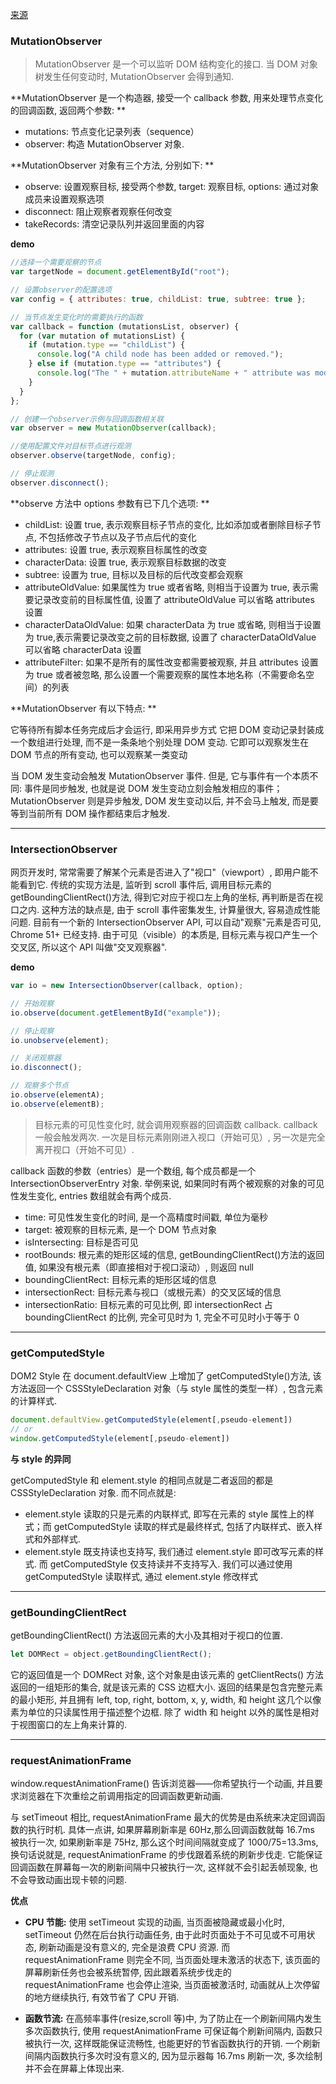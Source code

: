 [来源](https://juejin.cn/post/7028744289890861063)

### MutationObserver

> MutationObserver 是一个可以监听 DOM 结构变化的接口. 当 DOM 对象树发生任何变动时, MutationObserver 会得到通知.

**MutationObserver 是一个构造器, 接受一个 callback 参数, 用来处理节点变化的回调函数, 返回两个参数: **

- mutations: 节点变化记录列表（sequence<MutationRecord>）
- observer: 构造 MutationObserver 对象.

**MutationObserver 对象有三个方法, 分别如下: **

- observe: 设置观察目标, 接受两个参数, target: 观察目标, options: 通过对象成员来设置观察选项
- disconnect: 阻止观察者观察任何改变
- takeRecords: 清空记录队列并返回里面的内容

**demo**

```js
//选择一个需要观察的节点
var targetNode = document.getElementById("root");

// 设置observer的配置选项
var config = { attributes: true, childList: true, subtree: true };

// 当节点发生变化时的需要执行的函数
var callback = function (mutationsList, observer) {
  for (var mutation of mutationsList) {
    if (mutation.type == "childList") {
      console.log("A child node has been added or removed.");
    } else if (mutation.type == "attributes") {
      console.log("The " + mutation.attributeName + " attribute was modified.");
    }
  }
};

// 创建一个observer示例与回调函数相关联
var observer = new MutationObserver(callback);

//使用配置文件对目标节点进行观测
observer.observe(targetNode, config);

// 停止观测
observer.disconnect();
```

**observe 方法中 options 参数有已下几个选项: **

- childList: 设置 true, 表示观察目标子节点的变化, 比如添加或者删除目标子节点, 不包括修改子节点以及子节点后代的变化
- attributes: 设置 true, 表示观察目标属性的改变
- characterData: 设置 true, 表示观察目标数据的改变
- subtree: 设置为 true, 目标以及目标的后代改变都会观察
- attributeOldValue: 如果属性为 true 或者省略, 则相当于设置为 true, 表示需要记录改变前的目标属性值, 设置了 attributeOldValue 可以省略 attributes 设置
- characterDataOldValue: 如果 characterData 为 true 或省略, 则相当于设置为 true,表示需要记录改变之前的目标数据, 设置了 characterDataOldValue 可以省略 characterData 设置
- attributeFilter: 如果不是所有的属性改变都需要被观察, 并且 attributes 设置为 true 或者被忽略, 那么设置一个需要观察的属性本地名称（不需要命名空间）的列表

**MutationObserver 有以下特点: **

它等待所有脚本任务完成后才会运行, 即采用异步方式
它把 DOM 变动记录封装成一个数组进行处理, 而不是一条条地个别处理 DOM 变动.
它即可以观察发生在 DOM 节点的所有变动, 也可以观察某一类变动

当 DOM 发生变动会触发 MutationObserver 事件. 但是, 它与事件有一个本质不同: 事件是同步触发, 也就是说 DOM 发生变动立刻会触发相应的事件；MutationObserver 则是异步触发, DOM 发生变动以后, 并不会马上触发, 而是要等到当前所有 DOM 操作都结束后才触发.

---

### IntersectionObserver

网页开发时, 常常需要了解某个元素是否进入了"视口"（viewport）, 即用户能不能看到它.
传统的实现方法是, 监听到 scroll 事件后, 调用目标元素的 getBoundingClientRect()方法, 得到它对应于视口左上角的坐标, 再判断是否在视口之内. 这种方法的缺点是, 由于 scroll 事件密集发生, 计算量很大, 容易造成性能问题.
目前有一个新的 IntersectionObserver API, 可以自动"观察"元素是否可见, Chrome 51+ 已经支持. 由于可见（visible）的本质是, 目标元素与视口产生一个交叉区, 所以这个 API 叫做"交叉观察器".

**demo**

```js
var io = new IntersectionObserver(callback, option);

// 开始观察
io.observe(document.getElementById("example"));

// 停止观察
io.unobserve(element);

// 关闭观察器
io.disconnect();

// 观察多个节点
io.observe(elementA);
io.observe(elementB);
```

> 目标元素的可见性变化时, 就会调用观察器的回调函数 callback. callback 一般会触发两次. 一次是目标元素刚刚进入视口（开始可见）, 另一次是完全离开视口（开始不可见）.

callback 函数的参数（entries）是一个数组, 每个成员都是一个 IntersectionObserverEntry 对象. 举例来说, 如果同时有两个被观察的对象的可见性发生变化, entries 数组就会有两个成员.

- time: 可见性发生变化的时间, 是一个高精度时间戳, 单位为毫秒
- target: 被观察的目标元素, 是一个 DOM 节点对象
- isIntersecting: 目标是否可见
- rootBounds: 根元素的矩形区域的信息, getBoundingClientRect()方法的返回值, 如果没有根元素（即直接相对于视口滚动）, 则返回 null
- boundingClientRect: 目标元素的矩形区域的信息
- intersectionRect: 目标元素与视口（或根元素）的交叉区域的信息
- intersectionRatio: 目标元素的可见比例, 即 intersectionRect 占 boundingClientRect 的比例, 完全可见时为 1, 完全不可见时小于等于 0

---

### getComputedStyle

DOM2 Style 在 document.defaultView 上增加了 getComputedStyle()方法, 该方法返回一个 CSSStyleDeclaration 对象（与 style 属性的类型一样）, 包含元素的计算样式.

```js
document.defaultView.getComputedStyle(element[,pseudo-element])
// or
window.getComputedStyle(element[,pseudo-element])
```

**与 style 的异同**

getComputedStyle 和 element.style 的相同点就是二者返回的都是 CSSStyleDeclaration 对象. 而不同点就是:

- element.style 读取的只是元素的内联样式, 即写在元素的 style 属性上的样式；而 getComputedStyle 读取的样式是最终样式, 包括了内联样式、嵌入样式和外部样式.
- element.style 既支持读也支持写, 我们通过 element.style 即可改写元素的样式. 而 getComputedStyle 仅支持读并不支持写入. 我们可以通过使用 getComputedStyle 读取样式, 通过 element.style 修改样式

---

### getBoundingClientRect

getBoundingClientRect() 方法返回元素的大小及其相对于视口的位置.

```js
let DOMRect = object.getBoundingClientRect();
```

它的返回值是一个 DOMRect 对象, 这个对象是由该元素的 getClientRects() 方法返回的一组矩形的集合, 就是该元素的 CSS 边框大小. 返回的结果是包含完整元素的最小矩形, 并且拥有 left, top, right, bottom, x, y, width, 和 height 这几个以像素为单位的只读属性用于描述整个边框. 除了 width 和 height 以外的属性是相对于视图窗口的左上角来计算的.

---

### requestAnimationFrame

window.requestAnimationFrame() 告诉浏览器——你希望执行一个动画, 并且要求浏览器在下次重绘之前调用指定的回调函数更新动画.

与 setTimeout 相比, requestAnimationFrame 最大的优势是由系统来决定回调函数的执行时机. 具体一点讲, 如果屏幕刷新率是 60Hz,那么回调函数就每 16.7ms 被执行一次, 如果刷新率是 75Hz, 那么这个时间间隔就变成了 1000/75=13.3ms, 换句话说就是, requestAnimationFrame 的步伐跟着系统的刷新步伐走. 它能保证回调函数在屏幕每一次的刷新间隔中只被执行一次, 这样就不会引起丢帧现象, 也不会导致动画出现卡顿的问题.

**优点**

- **CPU 节能:** 使用 setTimeout 实现的动画, 当页面被隐藏或最小化时, setTimeout 仍然在后台执行动画任务, 由于此时页面处于不可见或不可用状态, 刷新动画是没有意义的, 完全是浪费 CPU 资源. 而 requestAnimationFrame 则完全不同, 当页面处理未激活的状态下, 该页面的屏幕刷新任务也会被系统暂停, 因此跟着系统步伐走的 requestAnimationFrame 也会停止渲染, 当页面被激活时, 动画就从上次停留的地方继续执行, 有效节省了 CPU 开销.

- **函数节流:** 在高频率事件(resize,scroll 等)中, 为了防止在一个刷新间隔内发生多次函数执行, 使用 requestAnimationFrame 可保证每个刷新间隔内, 函数只被执行一次, 这样既能保证流畅性, 也能更好的节省函数执行的开销. 一个刷新间隔内函数执行多次时没有意义的, 因为显示器每 16.7ms 刷新一次, 多次绘制并不会在屏幕上体现出来.
